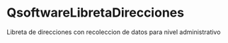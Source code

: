 # QsoftwareLibretaDirecciones
Libreta de direcciones con recoleccion de datos para nivel administrativo
